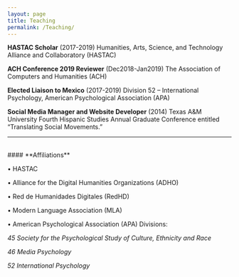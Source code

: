```yaml
---
layout: page
title: Teaching
permalink: /Teaching/
---
```


**HASTAC Scholar** (2017-2019) Humanities, Arts, Science, and Technology Alliance and Collaboratory (HASTAC)

**ACH Conference 2019 Reviewer** (Dec2018-Jan2019) The Association of Computers and Humanities (ACH)

**Elected Liaison to Mexico** (2017-2019) Division 52 – International Psychology, American Psychological Association (APA)

**Social Media Manager and Website Developer** (2014) Texas A&M University Fourth Hispanic Studies Annual Graduate Conference entitled “Translating Social Movements.”

------------------------------------------------------------------------
<br>
#### **Affiliations**

• HASTAC

• Alliance for the Digital Humanities Organizations (ADHO)

•	Red de Humanidades Digitales (RedHD)

•	Modern Language Association (MLA)

•	American Psychological Association (APA)  Divisions:

*45 Society for the Psychological Study of Culture, Ethnicity and Race*

*46 Media Psychology*

*52 International Psychology*
